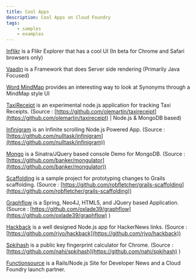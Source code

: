 ```yaml
---
title: Cool Apps
description: Cool Apps on Cloud Foundry
tags:
    - samples
    - examples
---
```


[Inflikr](http://inflickr.cloudfoundry.com/) is a Flikr Explorer that has a cool UI (In beta for Chrome and Safari browsers only)


[Vaadin](http://vaadin.cloudfoundry.com/) is a Framework that does Server side rendering (Primarily Java Focused)


[Word MindMap](http://word-mindmap.cloudfoundry.com/) provides an interesting way to look at Synonyms through a MindMap style UI


[TaxiReceipt](http://taxireceipt.cloudfoundry.com/) is an experimental node.js application for tracking Taxi Receipts.
(Source : [https://github.com/olemartin/taxireceipt](https://github.com/olemartin/taxireceipt) | Node.js & MongoDB based)


[Infinigram](http://infinigram.cloudfoundry.com/) is an Infinite scrolling Node.js Powered App.
(Source : [https://github.com/nulltask/infinigram](https://github.com/nulltask/infinigram))


[Mongo](http://mongo.cloudfoundry.com/) is a Sinatra/JQuery based console Demo for MongoDB.
(Source : [https://github.com/banker/mongulator](https://github.com/banker/mongulator))


[Scaffolding](http://scaffolding.cloudfoundry.com/) is a sample project for prototyping changes to Grails scaffolding.
(Source : [https://github.com/robfletcher/grails-scaffolding](https://github.com/robfletcher/grails-scaffolding))


[Graphflow](http://graphflow.cloudfoundry.com/) is a Spring, Neo4J, HTML5, and JQuery based Application.
(Source : [https://github.com/oxlade39/graphflow](https://github.com/oxlade39/graphflow) )


[Hackback](http://hackback.cloudfoundry.com) is a well designed Node.js app for HackerNews links.
(Source : [https://github.com/rjyo/hackback](https://github.com/rjyo/hackback))


[Spkihash](http://spkihash.cloudfoundry.com/) is a public key fingerprint calculator for Chrome.
(Source : [https://github.com/nahi/spkihash](https://github.com/nahi/spkihash) )


[Functionsource](http://functionsource.com/) is a Rails/Node.js Site for Developer News and a Cloud Foundry launch partner.
